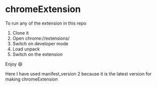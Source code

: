 # chromeExtension
To run any of the extension in this repo 
1. Clone it
2. Open chrome://extensions/
3. Switch on developer mode
4. Load unpack
5. Switch on the extension 

Enjoy 😄

Here I have used manifest_version 2 because it is the latest version for making chromeExtension
